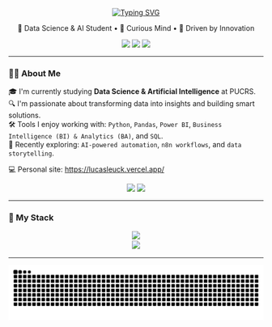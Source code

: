 <p align="center">
  <a href="https://git.io/typing-svg">
    <img src="https://readme-typing-svg.herokuapp.com?font=Baskerville&duration=2000&pause=7000&color=00FF00&width=435&center=true&lines=Hello+World+%F0%9F%91%8B+I'm+Lucas+Leuck" alt="Typing SVG">
  </a>
</p>

<p align="center">
  🚀 Data Science & AI Student • 🧠 Curious Mind • 🎯 Driven by Innovation
</p>

<p align="center">
  <a href="https://www.linkedin.com/in/lucas-leuck-a58332353/"><img src="https://img.shields.io/badge/-LinkedIn-000?style=for-the-badge&logo=linkedin&logoColor=FF00F6&color:FFF" /></a>
  <a href="mailto:lucas.oliveira014@edu.pucrs.br"><img src="https://img.shields.io/badge/-Email-000?style=for-the-badge&logo=microsoft-outlook&logoColor=FF00F6&color:FFF" /></a>
  <a href="https://www.instagram.com/lucas.leuck/"><img src="https://img.shields.io/badge/-Instagram-000?style=for-the-badge&logo=instagram&logoColor=FF00F6&color:FFF" /></a>
</p>

---

### 👨‍💻 About Me

🎓 I'm currently studying **Data Science & Artificial Intelligence** at PUCRS.  
🔍 I'm passionate about transforming data into insights and building smart solutions.  
🛠️ Tools I enjoy working with: `Python`, `Pandas`, `Power BI`, `Business Intelligence (BI) & Analytics (BA)`, and `SQL`.  
🤖 Recently exploring: `AI-powered automation`, `n8n workflows`, and `data storytelling`.

💻 Personal site: https://lucasleuck.vercel.app/ 

<p align="center">
  <img height="170cm" src="https://github-readme-stats.vercel.app/api?username=lucasnk1&theme=transparent&include_all_commits=true&show_icons=true"/>
  <img height="170cm" src="https://github-readme-stats.vercel.app/api/top-langs/?username=lucasnk1&theme=transparent&show_icons=true"/>
</p>

---
### 🧰 My Stack

<div align="center">
  <img src="https://skillicons.dev/icons?i=python,git,powershell,vscode,linux" />
  <br>
  <img src="https://skillicons.dev/icons?i=,typescript,html,css,react,js,java,c," />
</div>


---

<picture align="center">
  <source media="(prefers-color-scheme: dark)" srcset="https://raw.githubusercontent.com/lucasnk1/lucasnk1/output/github-contribution-grid-snake-dark.svg">
  <source media="(prefers-color-scheme: light)" srcset="https://raw.githubusercontent.com/lucasnk1/lucasnk1output/github-contribution-grid-snake-dark.svg">
  <img align="center" alt="github contribution grid snake animation" src="https://raw.githubusercontent.com/lucasnk1/lucasnk1/output/github-contribution-grid-snake.svg">
</picture>


